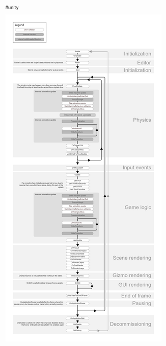 #unity 

![IMG_UnityMonoBehaviourLifeCircle.png](/Docs/_Data/Image/IMG_UnityMonoBehaviourLifeCircle.png)  